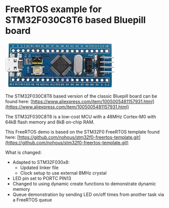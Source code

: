 # FreeRTOS example for STM32F030C8T6 based Bluepill board

![STM32F030C8T6 based Bluepill](bluepill-stm32f030c8t6.jpg "STM32F030C8T6 based Bluepill")

The STM32F030C8T6 based version of the classic Bluepill board can be found here: [https://www.aliexpress.com/item/1005005481157931.html](https://www.aliexpress.com/item/1005005481157931.html)

The STM32F030C8T6 is a low-cost MCU with a 48MHz Cortex-M0 with 64kB flash memory and 8kB on-chip RAM.

This FreeRTOS demo is based on the STM32F0 FreeRTOS template found here: [https://github.com/nohous/stm32f0-freertos-template.git](https://github.com/nohous/stm32f0-freertos-template.git)

What is changed:

- Adapted to STM32F030x8:
    - Updated linker file
    - Clock setup to use external 8MHz crystal
- LED pin set to PORTC PIN13
- Changed to using dynamic create functions to demonstrate dynamic memory
- Queue demonstration by sending LED on/off times from another task via a FreeRTOS queue
